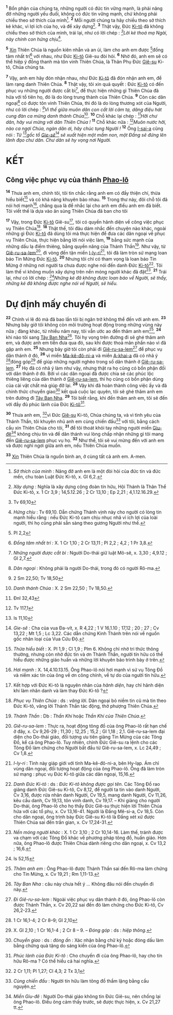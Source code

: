 <sup><b>1</b></sup> Bổn phận của chúng ta, những người có đức tin vững mạnh, là phải nâng đỡ những người yếu đuối, không có đức tin vững mạnh, chứ không phải chiều theo sở thích của mình[^1-545913e3-d370-4a3c-bb07-c01792d8e716]. <sup><b>2</b></sup> Mỗi người chúng ta hãy chiều theo sở thích kẻ khác, vì lợi ích của họ, và để xây dựng[^2-545913e3-d370-4a3c-bb07-c01792d8e716]. <sup><b>3</b></sup> Thật vậy, Đức [Ki-tô]() đã không chiều theo sở thích của mình, trái lại, như có lời chép : *[^1@-545913e3-d370-4a3c-bb07-c01792d8e716]Lời kẻ thoá mạ Ngài, này chính con hứng chịu*[^3-545913e3-d370-4a3c-bb07-c01792d8e716].

<sup><b>5</b></sup> [Xin]() Thiên Chúa là nguồn kiên nhẫn và an ủi, làm cho anh em được [^2@-545913e3-d370-4a3c-bb07-c01792d8e716]đồng tâm nhất trí[^5-545913e3-d370-4a3c-bb07-c01792d8e716] với nhau, như Đức [Ki-tô]() Giê-su đòi hỏi. <sup><b>6</b></sup> Nhờ đó, anh em sẽ có thể hiệp ý đồng thanh mà tôn vinh Thiên Chúa, là Thân Phụ Đức [Giê-su]() Ki-tô, Chúa chúng ta.

<sup><b>7</b></sup> Vậy, anh em hãy đón nhận nhau, như Đức [Ki-tô]() đã đón nhận anh em, để làm rạng danh Thiên Chúa. <sup><b>8</b></sup> Thật vậy, tôi xin quả quyết : Đức [Ki-tô]() có đến phục vụ những người được cắt bì[^6-545913e3-d370-4a3c-bb07-c01792d8e716], để thực hiện những gì Thiên Chúa đã hứa với tổ tiên họ, đó là do lòng trung thành của Thiên Chúa. <sup><b>9</b></sup> Còn các dân ngoại[^7-545913e3-d370-4a3c-bb07-c01792d8e716] có được tôn vinh Thiên Chúa, thì đó là do lòng thương xót của Người, như có lời chép : *[^3@-545913e3-d370-4a3c-bb07-c01792d8e716]Vì thế giữa muôn dân con cất lời cảm tạ, dâng điệu hát cung đàn ca mừng danh thánh Chúa*[^8-545913e3-d370-4a3c-bb07-c01792d8e716]. <sup><b>10</b></sup> Chỗ khác lại chép : *[^4@-545913e3-d370-4a3c-bb07-c01792d8e716]Hỡi chư dân, hãy vui mừng với dân Thiên Chúa !* <sup><b>11</b></sup> Chỗ khác nữa : *[^5@-545913e3-d370-4a3c-bb07-c01792d8e716]Muôn nước hỡi, nào ca ngợi Chúa, ngàn dân ơi, hãy chúc tụng Người !* <sup><b>12</b></sup> Ông [I-sai-a]() cũng nói : *Từ [^6@-545913e3-d370-4a3c-bb07-c01792d8e716]gốc tổ [Gie-sê]()[^9-545913e3-d370-4a3c-bb07-c01792d8e716] sẽ xuất hiện một mầm non, một Đấng sẽ đứng lên lãnh đạo chư dân. Chư dân sẽ hy vọng nơi Người.*


# KẾT

## Công việc phục vụ của thánh [Phao-lô]()
<sup><b>14</b></sup> Thưa anh em, chính tôi, tôi tin chắc rằng anh em có đầy thiện chí, thừa hiểu biết[^11-545913e3-d370-4a3c-bb07-c01792d8e716] và có khả năng khuyên bảo nhau. <sup><b>15</b></sup> Trong thư này, đôi chỗ tôi đã nói hơi mạnh[^12-545913e3-d370-4a3c-bb07-c01792d8e716], chẳng qua là để nhắc lại cho anh em điều anh em đã biết. Tôi viết thế là dựa vào ân sủng Thiên Chúa đã ban cho tôi

<sup><b>17</b></sup> Vậy, trong Đức [Ki-tô]() Giê-su[^14-545913e3-d370-4a3c-bb07-c01792d8e716], tôi có quyền hãnh diện về công việc phục vụ Thiên Chúa[^15-545913e3-d370-4a3c-bb07-c01792d8e716]. <sup><b>18</b></sup> Thật thế, tôi đâu dám nhắc đến chuyện nào khác, ngoài những gì Đức [Ki-tô]() đã dùng tôi mà thực hiện để đưa các dân ngoại về phục vụ Thiên Chúa, thực hiện bằng lời nói việc làm, <sup><b>19</b></sup> bằng sức mạnh của những dấu lạ điềm thiêng, bằng quyền năng của Thánh Thần[^16-545913e3-d370-4a3c-bb07-c01792d8e716]. Như vậy, từ [Giê-ru-sa-lem]()[^17-545913e3-d370-4a3c-bb07-c01792d8e716], đi vòng đến tận miền [I-ly-ri]()[^18-545913e3-d370-4a3c-bb07-c01792d8e716], tôi đã làm tròn sứ mạng loan báo Tin Mừng Đức [Ki-tô](). <sup><b>20</b></sup> Nhưng tôi chỉ có tham vọng là loan báo Tin Mừng ở những nơi người ta chưa được nghe nói đến danh Đức [Ki-tô]()[^19-545913e3-d370-4a3c-bb07-c01792d8e716]. Tôi làm thế vì không muốn xây dựng trên nền móng người khác đã đặt[^20-545913e3-d370-4a3c-bb07-c01792d8e716]. <sup><b>21</b></sup> Trái lại, như có lời chép : *[^8@-545913e3-d370-4a3c-bb07-c01792d8e716]Những kẻ đã không được loan báo về Người, sẽ thấy, những kẻ đã không được nghe nói về Người, sẽ hiểu.*


# Dự định mấy chuyến đi
<sup><b>22</b></sup> Chính vì lẽ đó mà đã bao lần tôi bị ngăn trở không thể đến với anh em. <sup><b>23</b></sup> Nhưng bây giờ tôi không còn môi trường hoạt động trong những vùng này nữa ; đàng khác, từ nhiều năm nay, tôi vẫn ước ao đến thăm anh em[^21-545913e3-d370-4a3c-bb07-c01792d8e716], <sup><b>24</b></sup> khi nào tôi sang [Tây Ban Nha]()[^22-545913e3-d370-4a3c-bb07-c01792d8e716]. Tôi hy vọng trên đường đi sẽ ghé thăm anh em, và được anh em tiễn đưa qua đó, sau khi được thoả mãn phần nào vì đã gặp anh em. <sup><b>25</b></sup> Nhưng bây giờ tôi còn phải đi [Giê-ru-sa-lem]()[^23-545913e3-d370-4a3c-bb07-c01792d8e716] để phục vụ dân thánh ở đó, <sup><b>26</b></sup> vì miền [Ma-kê-đô-ni-a]() và miền [A-khai-a]() đã có nhã ý [^9@-545913e3-d370-4a3c-bb07-c01792d8e716]đóng góp[^24-545913e3-d370-4a3c-bb07-c01792d8e716] để giúp những người nghèo trong số dân thánh ở [Giê-ru-sa-lem](). <sup><b>27</b></sup> Họ đã có nhã ý làm như vậy, nhưng thật ra họ cũng có bổn phận đối với dân thánh ở đó. Bởi vì các dân ngoại đã được chia sẻ các phúc lộc thiêng liêng của dân thánh ở [Giê-ru-sa-lem](), thì họ cũng có bổn phận dùng của cải vật chất mà giúp đỡ lại. <sup><b>28</b></sup> Vậy khi đã hoàn thành công việc ấy và đã chính thức chuyển giao[^25-545913e3-d370-4a3c-bb07-c01792d8e716] kết quả cuộc lạc quyên, tôi sẽ ghé thăm anh em trên đường đi [Tây Ban Nha](). <sup><b>29</b></sup> Tôi biết rằng, khi đến thăm anh em, tôi sẽ đến với đầy đủ phúc lành của Đức [Ki-tô]()[^26-545913e3-d370-4a3c-bb07-c01792d8e716].

<sup><b>30</b></sup> Thưa anh em, [^10@-545913e3-d370-4a3c-bb07-c01792d8e716]vì Đức [Giê-su]() Ki-tô, Chúa chúng ta, và vì tình yêu của Thánh Thần, tôi khuyên nhủ anh em cùng chiến đấu[^27-545913e3-d370-4a3c-bb07-c01792d8e716] với tôi, bằng cách cầu xin Thiên Chúa cho tôi, <sup><b>31</b></sup> để tôi thoát khỏi tay những người miền [Giu-đê]()[^28-545913e3-d370-4a3c-bb07-c01792d8e716] không chịu tin và để dân thánh vui lòng chấp nhận những gì tôi mang đến [Giê-ru-sa-lem]() phục vụ họ. <sup><b>32</b></sup> Như thế, tôi sẽ vui mừng đến với anh em và được nghỉ ngơi giữa anh em, nếu Thiên Chúa muốn.

<sup><b>33</b></sup> [Xin]() Thiên Chúa là nguồn bình an, ở cùng tất cả anh em. A-men.

[^1-545913e3-d370-4a3c-bb07-c01792d8e716]: *Sở thích của mình* : Nâng đỡ anh em là một đòi hỏi của đức tin và đức mến, chu toàn Luật Đức Ki-tô, x. Gl 6,2.
[^2-545913e3-d370-4a3c-bb07-c01792d8e716]: *Xây dựng* : Nghĩa là xây dựng cộng đoàn tín hữu, Hội Thánh là Thân Thể Đức Ki-tô, x. 1 Cr 3,9 ; 14,5.12.26 ; 2 Cr 13,10 ; Ep 2,21 ; 4,1.12.16.29.
[^3-545913e3-d370-4a3c-bb07-c01792d8e716]: *Hứng chịu* : Tv 69,10. Dẫn chứng Thánh vịnh này cho người có lòng tin mạnh hiểu rằng : nếu Đức Ki-tô cam chịu nhục nhã vì ích lợi của loài người, thì họ cũng phải sẵn sàng theo gương Người như thế.
[^5-545913e3-d370-4a3c-bb07-c01792d8e716]: *Đồng tâm nhất trí :* X. 1 Cr 1,10 ; 2 Cr 13,11 ; Pl 2,2 ; 4,2 ; 1 Pr 3,8.
[^6-545913e3-d370-4a3c-bb07-c01792d8e716]: *Những người được cắt bì :* Người Do-thái giữ luật Mô-sê, x. 3,30 ; 4,9.12 ; Gl 2,7.
[^7-545913e3-d370-4a3c-bb07-c01792d8e716]: *Dân ngoại* : Không phải là người Do-thái, trong đó có người Rô-ma.
[^8-545913e3-d370-4a3c-bb07-c01792d8e716]: *Danh thánh Chúa* : X. 2 Sm 22,50 ; Tv 18,50.
[^9-545913e3-d370-4a3c-bb07-c01792d8e716]: *Gie-sê* : Cha của vua Đa-vít, x. R 4,22 ; 1 V 16,1.10 ; 17,12 ; 20 ; 27 ; Cv 13,22 ; Mt 1,5 ; Lc 3,22. Các dẫn chứng Kinh Thánh trên nói về nguồn gốc nhân loại của Vua Cứu Độ.
[^11-545913e3-d370-4a3c-bb07-c01792d8e716]: *Thừa hiểu biết* : X. Pl 1,9 ; Cl 1,9 ; Plm 6. Không chỉ nhờ tri thức thông thường, nhưng còn nhờ đức tin và ơn Thánh Thần, người tín hữu có thể hiểu được những giáo huấn và những lời khuyên bảo trình bày ở trên.
[^12-545913e3-d370-4a3c-bb07-c01792d8e716]: *Hơi mạnh* : X. 14,4.10.13.15. Ông Phao-lô nói hơi mạnh vì sứ vụ Tông Đồ và niềm xác tín của ông về ơn công chính, về tự do của người tín hữu.
[^14-545913e3-d370-4a3c-bb07-c01792d8e716]: Kết hợp với Đức Ki-tô là nguyên nhân của *hãnh diện*, hay chỉ hãnh diện khi làm nhân danh và làm thay Đức Ki-tô ?
[^15-545913e3-d370-4a3c-bb07-c01792d8e716]: *Phục vụ Thiên Chúa* : ds : *vâng lời*. Dân ngoại bỏ niềm tin cũ mà tin theo Đức Ki-tô, vâng lời Thánh Thần tác động, thờ phượng Thiên Chúa.
[^16-545913e3-d370-4a3c-bb07-c01792d8e716]: *Thánh Thần* : Db : *Thần Khí* hoặc *Thần Khí của Thiên Chúa*.
[^17-545913e3-d370-4a3c-bb07-c01792d8e716]: *Giê-ru-sa-lem* : Thực ra, hoạt động tông đồ của ông Phao-lô rất hạn chế ở đây, x. Cv 9,26-29 ; 11,30 ; 12,25 ; 15,2 ; Gl 1,18 ; 2,1. Giê-ru-sa-lem đại diện cho Do-thái giáo, đối tượng ưu tiên giảng Tin Mừng của các Tông Đồ, kể cả ông Phao-lô. Tuy nhiên, chính Đức Giê-su ra lệnh cho các Tông Đồ làm chứng cho Người bắt đầu từ Giê-ru-sa-lem, x. Lc 24,49 ; Cv 1,8.
[^18-545913e3-d370-4a3c-bb07-c01792d8e716]: *I-ly-ri* : Tỉnh này giáp giới với tỉnh Ma-kê-đô-ni-a, bên Hy-lạp. Ám chỉ vùng dân ngoại, đối tượng hoạt động của ông Phao-lô. Ông đã làm tròn sứ mạng : phục vụ Đức Ki-tô giữa các dân ngoại, 15,16.
[^19-545913e3-d370-4a3c-bb07-c01792d8e716]: *Danh Đức Ki-tô* : ds : *Đức Ki-tô không được gọi tên*. Các Tông Đồ rao giảng danh Đức Giê-su Ki-tô, Cv 8,12, để người ta tin vào danh Người, Cv 3,16, được rửa nhân danh Người, Cv 19,5, mang danh Người, Cv 11,26, kêu cầu danh, Cv 19,13, tôn vinh danh, Cv 19,17. – Khi giảng cho người Do-thái, ông Phao-lô cho họ thấy Đức Giê-su thực hiện lời Thiên Chúa hứa với các tổ phụ, x. Cv 13,16-41. Người là Đấng Mê-si-a, Cv 18,5. Còn cho dân ngoại, ông trình bày Đức Giê-su Ki-tô là Đấng xét xử được Thiên Chúa sai đến trần gian, x. Cv 17,24-31.
[^20-545913e3-d370-4a3c-bb07-c01792d8e716]: *Nền móng người khác* : X. 1 Cr 3,10 ; 2 Cr 10,14-16. Làm thế, tránh được va chạm với các Tông Đồ khác về phương pháp tông đồ, huấn giáo. Hơn nữa, ông Phao-lô được Thiên Chúa dành riêng cho dân ngoại, x. Cv 13,2 ; 16,6.
[^21-545913e3-d370-4a3c-bb07-c01792d8e716]: *Thăm anh em* : Ông Phao-lô được Thánh Thần sai đến Rô-ma làm chứng cho Tin Mừng, x. Cv 19,21 ; Rm 1,11-13.
[^22-545913e3-d370-4a3c-bb07-c01792d8e716]: *Tây Ban Nha* : câu này chưa hết ý ... Không đâu nói đến chuyến đi này.
[^23-545913e3-d370-4a3c-bb07-c01792d8e716]: *Đi Giê-ru-sa-lem* : Ngoài việc phục vụ dân thánh ở đó, ông Phao-lô còn được Thánh Thần, x. Cv 20,22 sai đến đó làm chứng cho Đức Ki-tô, Cv 26,2-23.
[^24-545913e3-d370-4a3c-bb07-c01792d8e716]: X. Gl 2,10 ; 1 Cr 16,1-4 ; 2 Cr 8 – 9. – *Đóng góp* : ds : *hiệp thông*.
[^25-545913e3-d370-4a3c-bb07-c01792d8e716]: *Chuyển giao* : ds : *đóng ấn* : Xác nhận bằng chữ ký hoặc đóng dấu làm bằng chứng quà tặng do sáng kiến của ông Phao-lô.
[^26-545913e3-d370-4a3c-bb07-c01792d8e716]: *Phúc lành của Đức Ki-tô* : Cho chuyến đi của ông Phao-lô, hay cho tín hữu Rô-ma ? Có thể hiểu cả hai nghĩa.
[^27-545913e3-d370-4a3c-bb07-c01792d8e716]: *Cùng chiến đấu* : Người tín hữu làm tông đồ thầm lặng bằng cầu nguyện.
[^28-545913e3-d370-4a3c-bb07-c01792d8e716]: *Miền Giu-đê* : Người Do-thái giáo không tin Đức Giê-su, nên chống lại ông Phao-lô. Điều ông cảm thấy trước, sẽ được thực hiện, x. Cv 21,27 tt.
[^1@-545913e3-d370-4a3c-bb07-c01792d8e716]: Tv 69,10
[^2@-545913e3-d370-4a3c-bb07-c01792d8e716]: Pl 2,2
[^3@-545913e3-d370-4a3c-bb07-c01792d8e716]: 2 Sm 22,50; Tv 18,50
[^4@-545913e3-d370-4a3c-bb07-c01792d8e716]: Đnl 32,43
[^5@-545913e3-d370-4a3c-bb07-c01792d8e716]: Tv 117,1
[^6@-545913e3-d370-4a3c-bb07-c01792d8e716]: Is 11,10
[^8@-545913e3-d370-4a3c-bb07-c01792d8e716]: Is 52,15
[^9@-545913e3-d370-4a3c-bb07-c01792d8e716]: 1 Cr 16,1-4; 2 Cr 8–9; Gl 2,10
[^10@-545913e3-d370-4a3c-bb07-c01792d8e716]: 2 Cr 1,11; Pl 1,27; Cl 4,3; 2 Tx 3,1